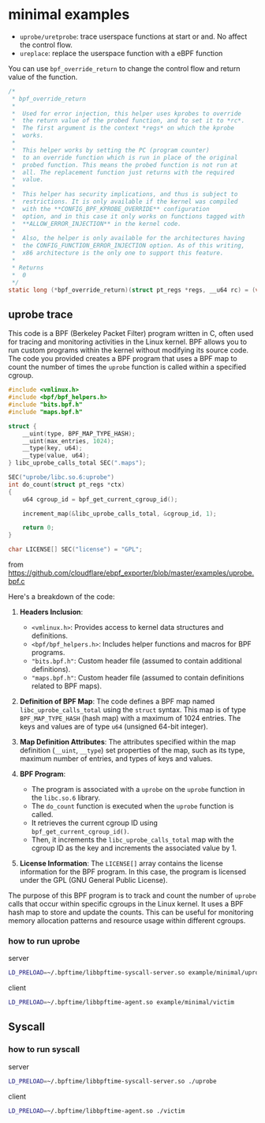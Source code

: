 # minimal examples

- `uprobe/uretprobe`: trace userspace functions at start or and. No affect the control flow.
- `ureplace`: replace the userspace function with a eBPF function

You can use `bpf_override_return` to change the control flow and return value of the function.

```c
/*
 * bpf_override_return
 *
 *  Used for error injection, this helper uses kprobes to override
 *  the return value of the probed function, and to set it to *rc*.
 *  The first argument is the context *regs* on which the kprobe
 *  works.
 *
 *  This helper works by setting the PC (program counter)
 *  to an override function which is run in place of the original
 *  probed function. This means the probed function is not run at
 *  all. The replacement function just returns with the required
 *  value.
 *
 *  This helper has security implications, and thus is subject to
 *  restrictions. It is only available if the kernel was compiled
 *  with the **CONFIG_BPF_KPROBE_OVERRIDE** configuration
 *  option, and in this case it only works on functions tagged with
 *  **ALLOW_ERROR_INJECTION** in the kernel code.
 *
 *  Also, the helper is only available for the architectures having
 *  the CONFIG_FUNCTION_ERROR_INJECTION option. As of this writing,
 *  x86 architecture is the only one to support this feature.
 *
 * Returns
 *  0
 */
static long (*bpf_override_return)(struct pt_regs *regs, __u64 rc) = (void *) 58;
```

## uprobe trace

This code is a BPF (Berkeley Packet Filter) program written in C, often used for tracing and monitoring activities in the Linux kernel. BPF allows you to run custom programs within the kernel without modifying its source code. The code you provided creates a BPF program that uses a BPF map to count the number of times the `uprobe` function is called within a specified cgroup.

```c
#include <vmlinux.h>
#include <bpf/bpf_helpers.h>
#include "bits.bpf.h"
#include "maps.bpf.h"

struct {
    __uint(type, BPF_MAP_TYPE_HASH);
    __uint(max_entries, 1024);
    __type(key, u64);
    __type(value, u64);
} libc_uprobe_calls_total SEC(".maps");

SEC("uprobe/libc.so.6:uprobe")
int do_count(struct pt_regs *ctx)
{
    u64 cgroup_id = bpf_get_current_cgroup_id();

    increment_map(&libc_uprobe_calls_total, &cgroup_id, 1);

    return 0;
}

char LICENSE[] SEC("license") = "GPL";
```

from <https://github.com/cloudflare/ebpf_exporter/blob/master/examples/uprobe.bpf.c>

Here's a breakdown of the code:

1. **Headers Inclusion**:
   - `<vmlinux.h>`: Provides access to kernel data structures and definitions.
   - `<bpf/bpf_helpers.h>`: Includes helper functions and macros for BPF programs.
   - `"bits.bpf.h"`: Custom header file (assumed to contain additional definitions).
   - `"maps.bpf.h"`: Custom header file (assumed to contain definitions related to BPF maps).

2. **Definition of BPF Map**:
   The code defines a BPF map named `libc_uprobe_calls_total` using the `struct` syntax. This map is of type `BPF_MAP_TYPE_HASH` (hash map) with a maximum of 1024 entries. The keys and values are of type `u64` (unsigned 64-bit integer).

3. **Map Definition Attributes**:
   The attributes specified within the map definition (`__uint`, `__type`) set properties of the map, such as its type, maximum number of entries, and types of keys and values.

4. **BPF Program**:
   - The program is associated with a `uprobe` on the `uprobe` function in the `libc.so.6` library.
   - The `do_count` function is executed when the `uprobe` function is called.
   - It retrieves the current cgroup ID using `bpf_get_current_cgroup_id()`.
   - Then, it increments the `libc_uprobe_calls_total` map with the cgroup ID as the key and increments the associated value by 1.

5. **License Information**:
   The `LICENSE[]` array contains the license information for the BPF program. In this case, the program is licensed under the GPL (GNU General Public License).

The purpose of this BPF program is to track and count the number of `uprobe` calls that occur within specific cgroups in the Linux kernel. It uses a BPF hash map to store and update the counts. This can be useful for monitoring memory allocation patterns and resource usage within different cgroups.

### how to run uprobe

server

```sh
LD_PRELOAD=~/.bpftime/libbpftime-syscall-server.so example/minimal/uprobe
```

client

```sh
LD_PRELOAD=~/.bpftime/libbpftime-agent.so example/minimal/victim
```

## Syscall

### how to run syscall

server

```sh
LD_PRELOAD=~/.bpftime/libbpftime-syscall-server.so ./uprobe
```

client

```sh
LD_PRELOAD=~/.bpftime/libbpftime-agent.so ./victim
```
